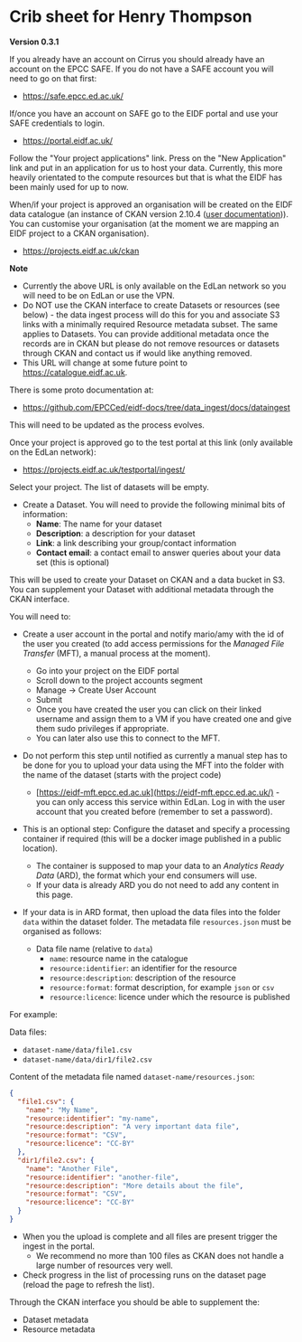 # Crib sheet for Henry Thompson

**Version 0.3.1**

If you already have an account on Cirrus you should already have an account on the EPCC SAFE. If you do not have a SAFE account you will need to go on that first:

* https://safe.epcc.ed.ac.uk/

If/once you have an account on SAFE go to the EIDF portal and use your SAFE credentials to login.

* https://portal.eidf.ac.uk/

Follow the "Your project applications" link. Press on the "New Application" link and put in an application for us to host your data. Currently, this more heavily orientated to the compute resources but that is what the EIDF has been mainly used for up to now.

When/if your project is approved an organisation will be created on the EIDF data catalogue (an instance of CKAN version 2.10.4 ([user documentation](https://docs.ckan.org/en/2.10/user-guide.html))). You can customise your organisation (at the moment we are mapping an EIDF project to a CKAN organisation).

* https://projects.eidf.ac.uk/ckan

**Note**

* Currently the above URL is only available on the EdLan network so you will need to be on EdLan or use the VPN.
* Do NOT use the CKAN interface to create Datasets or resources (see below) - the data ingest process will do this for you and associate S3 links with a minimally required Resource metadata subset. The same applies to Datasets. You can provide additional metadata once the records are in CKAN but please do not remove resources or datasets through CKAN and contact us if would like anything removed.
* This URL will change at some future point to https://catalogue.eidf.ac.uk.

There is some proto documentation at:

* https://github.com/EPCCed/eidf-docs/tree/data_ingest/docs/dataingest

This will need to be updated as the process evolves.

Once your project is approved go to the test portal at this link (only available on the EdLan network):

* https://projects.eidf.ac.uk/testportal/ingest/

Select your project. The list of datasets will be empty.

* Create a Dataset. You will need to provide the following minimal bits of information:
  * **Name**: The name for your dataset
  * **Description**: a description for your dataset
  * **Link**: a link describing your group/contact information
  * **Contact email**: a contact email to answer queries about your data set (this is optional)
  

This will be used to create your Dataset on CKAN and a data bucket in S3. You can supplement your Dataset with additional metadata through the CKAN interface.

You will need to:

* Create a user account in the portal and notify mario/amy with the id of the user you created (to add access permissions for the *Managed File Transfer* (MFT), a manual process at the moment).
  * Go into your project on the EIDF portal
  * Scroll down to the project accounts segment
  * Manage -> Create User Account
  * Submit
  * Once you have created the user you can click on their linked username and assign them to a VM if you have created one and give them sudo privileges if appropriate.
  * You can later also use this to connect to the MFT.

* Do not perform this step until notified as currently a manual step has to be done for you to upload your data using the MFT into the folder with the name of the dataset (starts with the project code) 
  * [https://eidf-mft.epcc.ed.ac.uk](https://eidf-mft.epcc.ed.ac.uk/) - you can only access this service within EdLan. Log in with the user account that you created before (remember to set a password).

* This is an optional step: Configure the dataset and specify a processing container if required (this will be a docker image published in a public location). 
  * The container is supposed to map your data to an *Analytics Ready Data* (ARD), the format which your end consumers will use.
  * If your data is already ARD you do not need to add any content in this page.

* If your data is in ARD format, then upload the data files into the folder `data` within the dataset folder. The metadata file `resources.json` must be organised as follows:
  * Data file name (relative to `data`)
    * `name`: resource name in the catalogue
    * `resource:identifier`: an identifier for the resource
    * `resource:description`: description of the resource
    * `resource:format`: format description, for example `json` or `csv`
    * `resource:licence`: licence under which the resource is published

For example:

Data files:
* `dataset-name/data/file1.csv`
* `dataset-name/data/dir1/file2.csv`

Content of the metadata file named `dataset-name/resources.json`:
```json
{
  "file1.csv": {
    "name": "My Name",
    "resource:identifier": "my-name",
    "resource:description": "A very important data file",
    "resource:format": "CSV",
    "resource:licence": "CC-BY"
  },
  "dir1/file2.csv": {
    "name": "Another File",
    "resource:identifier": "another-file",
    "resource:description": "More details about the file",
    "resource:format": "CSV",
    "resource:licence": "CC-BY"
  }
}
```

* When you the upload is complete and all files are present trigger the ingest in the portal.
  * We recommend no more than 100 files as CKAN does not handle a large number of resources very well.
* Check progress in the list of processing runs on the dataset page (reload the page to refresh the list).



Through the CKAN interface you should be able to supplement the:

* Dataset metadata
* Resource metadata

